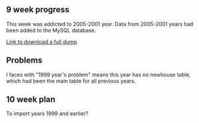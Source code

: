 ## 9 week progress

This week was addicted to 2005-2001 year. Data from 2005-2001 years had been added
to the MySQL database.

[Link to download a full dump](https://www.dropbox.com/s/2923219lwvllkep/dump.sql.zip?dl=0)

## Problems

I faces with "1999 year's problem" means this year has no newhouse table, which had been the main
table for all previous years.

## 10 week plan

To import years 1999 and earlier?
